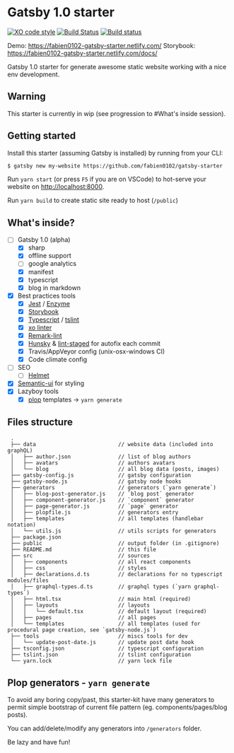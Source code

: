 # Gatsby 1.0 starter

[![XO code style](https://img.shields.io/badge/code_style-XO-5ed9c7.svg)](https://github.com/sindresorhus/xo)
[![Build Status](https://travis-ci.org/fabien0102/gatsby-starter.svg?branch=master)](https://travis-ci.org/fabien0102/gatsby-starter)
[![Build status](https://ci.appveyor.com/api/projects/status/k06pajqcm23lay1s/branch/master?svg=true)](https://ci.appveyor.com/project/fabien0102/gatsby-starter/branch/master)

Demo: <https://fabien0102-gatsby-starter.netlify.com/>
Storybook: <https://fabien0102-gatsby-starter.netlify.com/docs/>

Gatsby 1.0 starter for generate awesome static website working with a nice env development.

## Warning

This starter is currently in wip (see progression to #What's inside session).

## Getting started

Install this starter (assuming Gatsby is installed) by running from your CLI: 

```bash
$ gatsby new my-website https://github.com/fabien0102/gatsby-starter
```

Run `yarn start` (or press `F5` if you are on VSCode) to hot-serve your website on <http://localhost:8000>.

Run `yarn build` to create static site ready to host (`/public`)

## What's inside?

-   [ ] Gatsby 1.0 (alpha)
    -   [x] sharp
    -   [x] offline support
    -   [ ] google analytics
    -   [x] manifest
    -   [x] typescript
    -   [x] blog in markdown
-   [x] Best practices tools
    -   [x] [Jest](https://facebook.github.io/jest/) / [Enzyme](http://airbnb.io/enzyme/)
    -   [x] [Storybook](https://storybooks.js.org/)
    -   [x] [Typescript](https://www.typescriptlang.org/) / [tslint](https://palantir.github.io/tslint/)
    -   [x] [xo linter](https://github.com/sindresorhus/xo)
    -   [x] [Remark-lint](https://github.com/wooorm/remark-lint)
    -   [x] [Hunsky](https://github.com/typicode/husky) & [lint-staged](https://github.com/okonet/lint-staged) for autofix each commit
    -   [x] Travis/AppVeyor config (unix-osx-windows CI)
    -   [x] Code climate config
-   [ ] SEO
    -   [ ] [Helmet](https://github.com/nfl/react-helmet)
-   [x] [Semantic-ui](http://react.semantic-ui.com) for styling
-   [x] Lazyboy tools
    -   [x] [plop](https://github.com/amwmedia/plop) templates -> `yarn generate`

## Files structure

     .
     ├── data                          // website data (included into graphQL)
     │   ├── author.json               // list of blog authors
     │   ├── avatars                   // authors avatars
     │   └── blog                      // all blog data (posts, images)
     ├── gatsby-config.js              // gatsby configuration
     ├── gatsby-node.js                // gatsby node hooks
     ├── generators                    // generators (`yarn generate`)
     │   ├── blog-post-generator.js    // `blog post` generator
     │   ├── component-generator.js    // `component` generator
     │   ├── page-generator.js         // `page` generator
     │   ├── plopfile.js               // generators entry
     │   ├── templates                 // all templates (handlebar notation)
     │   └── utils.js                  // utils scripts for generators
     ├── package.json
     ├── public                        // output folder (in .gitignore)
     ├── README.md                     // this file
     ├── src                           // sources
     │   ├── components                // all react components
     │   ├── css                       // styles
     │   ├── declarations.d.ts         // declarations for no typescript modules/files
     │   ├── graphql-types.d.ts        // graphql types (`yarn graphql-types`)
     │   ├── html.tsx                  // main html (required)
     │   ├── layouts                   // layouts
     │   │   └── default.tsx           // default layout (required)
     │   ├── pages                     // all pages
     │   └── templates                 // all templates (used for procedural page creation, see `gatsby-node.js`)
     ├── tools                         // miscs tools for dev
     │   └── update-post-date.js       // update post date hook
     ├── tsconfig.json                 // typescript configuration
     ├── tslint.json                   // tslint configuration
     └── yarn.lock                     // yarn lock file

## Plop generators - `yarn generate`

To avoid any boring copy/past, this starter-kit have many generators to permit 
simple bootstrap of current file pattern (eg. components/pages/blog posts).

You can add/delete/modify any generators into `/generators` folder.

Be lazy and have fun!
